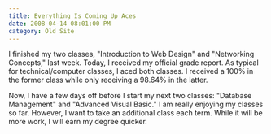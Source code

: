```yaml
---
title: Everything Is Coming Up Aces
date: 2008-04-14 08:01:00 PM
category: Old Site
---
```


I finished my two classes, "Introduction to Web Design" and "Networking Concepts," last week. Today, I received my official grade report. As typical for technical/computer classes, I aced both classes. I received a 100% in the former class while only receiving a 98.64% in the latter.

Now, I have a few days off before I start my next two classes: "Database Management" and "Advanced Visual Basic." I am really enjoying my classes so far. However, I want to take an additional class each term. While it will be more work, I will earn my degree quicker.
